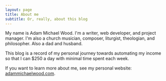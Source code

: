 ```yaml
---
layout: page
title: About me
subtitle: Or, really, about this blog
---
```


My name is Adam Michael Wood. I'm a writer, web developer, and project manager. I'm also a church musician, composer, liturgist, theologian, and philosopher. Also a dad and husband.

This blog is a record of my personal journey towards automating my income so that I can $250 a day with minimal time spent each week.

If you want to learn more about me, see my personal website: [adammichaelwood.com](http://adammichaelwood.com).
